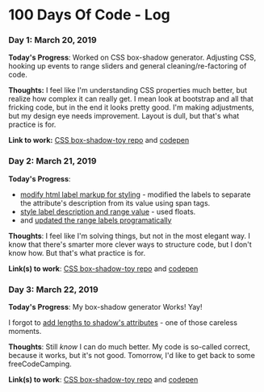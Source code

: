 # 100 Days Of Code - Log

### Day 1: March 20, 2019

**Today's Progress**: Worked on CSS box-shadow generator. Adjusting CSS, hooking up events to range sliders and general cleaning/re-factoring of code.

**Thoughts:** I feel like I'm understanding CSS properties much better, but realize how complex it can really get. I mean look at bootstrap and all that fricking code, but in the end it looks pretty good. I'm making adjustments, but my design eye needs improvement. Layout is dull, but that's what practice is for.

**Link to work:** [CSS box-shadow-toy repo](https://github.com/alexmaday/box-shadow-toy) and [codepen](https://codepen.io/alexmaday/pen/qvpgQz)

### Day 2: March 21, 2019

**Today's Progress**:
* [modify html label markup for styling](https://github.com/alexmaday/box-shadow-toy/commit/d688af3d65650f5bc74a3b0128e7e36967a8d5fd) - modified the labels to separate the attribute's description from its value using span tags.
* [style label description and range value](https://github.com/alexmaday/box-shadow-toy/commit/d688af3d65650f5bc74a3b0128e7e36967a8d5fd) - used floats.
* and [updated the range labels programatically](https://github.com/alexmaday/box-shadow-toy/commit/d9868463564c5c0a1fd5dc4362ddc7cced6fcf08)

**Thoughts**: I feel like I'm solving things, but not in the most elegant way. I know that there's smarter more clever ways to structure code, but I don't know how. But that's what practice is for.

**Link(s) to work**: [CSS box-shadow-toy repo](https://github.com/alexmaday/box-shadow-toy) and [codepen](https://codepen.io/alexmaday/pen/qvpgQz)

### Day 3: March 22, 2019

**Today's Progress**:
My box-shadow generator Works! Yay!

I forgot to [add lengths to shadow's attributes](https://github.com/alexmaday/box-shadow-toy/commit/46edbc3f36c76e0081a0fbd11429dccbe609a128) - one of those careless moments.

**Thoughts**: Still *know* I can do much better. My code is so-called correct, because it works, but it's not good. Tomorrow, I'd like to get back to some freeCodeCamping.

**Link(s) to work**: [CSS box-shadow-toy repo](https://github.com/alexmaday/box-shadow-toy) and [codepen](https://codepen.io/alexmaday/pen/qvpgQz)
